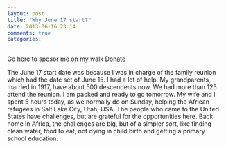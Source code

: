 ```yaml
---
layout: post
title: "Why June 17 start?"
date: 2013-06-16 23:14
comments: true
categories: 
---
```

Go here to sposor me on my walk [Donate](http://www.sudanhelp.org)

The June 17 start date was because I was in charge of the family reunion which had the date set of June 15.  I had a lot of help.  My grandparents, married in 1917, have about 500 descendents now.  We had more than 125 attend the reunion.  I am packed and ready to go tomorrow.  My wife and I spent 5 hours today, as we normally do on Sunday, helping the African refugees in Salt Lake City, Utah, USA.  The people who came to the United States have challenges, but are grateful for the opportunities here.  Back home in Africa, the challenges are big, but of a simpler sort, like finding clean water, food to eat, not dying in child birth and getting a primary school education.